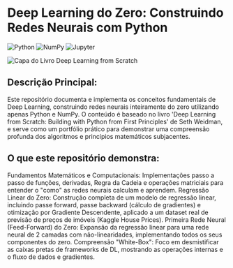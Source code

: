 # Deep Learning do Zero: Construindo Redes Neurais com Python

![Python](https://img.shields.io/badge/Python-3.x-blue?style=for-the-badge&logo=python)
![NumPy](https://img.shields.io/badge/NumPy-FF0000?style=for-the-badge&logo=numpy&logoColor=white)
![Jupyter](https://img.shields.io/badge/Jupyter-F37626?style=for-the-badge&logo=jupyter&logoColor=white)

![Capa do Livro Deep Learning from Scratch](https://learning.oreilly.com/library/cover/9781492041405/500w/)


## Descrição Principal:

Este repositório documenta e implementa os conceitos fundamentais de Deep Learning, construindo redes neurais inteiramente do zero utilizando apenas Python e NumPy. O conteúdo é baseado no livro 'Deep Learning from Scratch: Building with Python from First Principles' de Seth Weidman, e serve como um portfólio prático para demonstrar uma compreensão profunda dos algoritmos e princípios matemáticos subjacentes.

## O que este repositório demonstra:

Fundamentos Matemáticos e Computacionais: Implementações passo a passo de funções, derivadas, Regra da Cadeia e operações matriciais para entender o "como" as redes neurais calculam e aprendem.
Regressão Linear do Zero: Construção completa de um modelo de regressão linear, incluindo passe forward, passe backward (cálculo de gradientes) e otimização por Gradiente Descendente, aplicado a um dataset real de previsão de preços de imóveis (Kaggle House Prices).
Primeira Rede Neural (Feed-Forward) do Zero: Expansão da regressão linear para uma rede neural de 2 camadas com não-linearidades, implementando todos os seus componentes do zero.
Compreensão "White-Box": Foco em desmistificar as caixas pretas de frameworks de DL, mostrando as operações internas e o fluxo de dados e gradientes.
